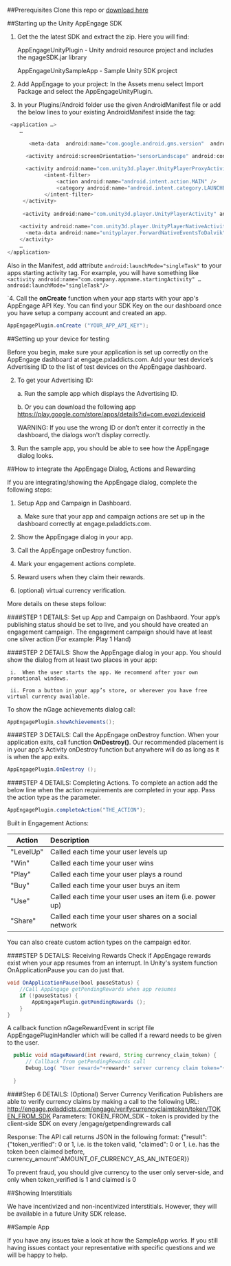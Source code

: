 ##Prerequisites
Clone this repo or [download here](https://github.com/midversestudios/AppEngage/archive/master.zip)


##Starting up the Unity AppEngage SDK

1. Get the the latest SDK and extract the zip. Here you will find:

	AppEngageUnityPlugin - Unity android resource project and includes the ngageSDK.jar library
	
	AppEngageUnitySampleApp - Sample Unity SDK project 


2. Add AppEngage to your project: In the Assets menu select Import Package and select the AppEngageUnityPlugin. 

3. In your Plugins/Android folder use the given AndroidManifest file or add the below lines to your existing AndroidManifest inside the <application> tag:
```Java
 <application …>
	…

	   <meta-data  android:name="com.google.android.gms.version"  android:value="@integer/google_play_services_version" />

      <activity android:screenOrientation="sensorLandscape" android:configChanges="keyboardHidden|orientation|screenSize" android:name="com.tinidream.ngage.nGageActivity"/>
		 
      <activity android:name="com.unity3d.player.UnityPlayerProxyActivity" android:launchMode="singleTask" android:label="@string/app_name"  android:configChanges="fontScale|keyboard|keyboardHidden|locale|mnc|mcc|navigation|orientation|screenLayout|screenSize|smallestScreenSize|uiMode|touchscreen" android:screenOrientation="landscape">
            <intent-filter>
                <action android:name="android.intent.action.MAIN" />
                <category android:name="android.intent.category.LAUNCHER" />
            </intent-filter>
     </activity>
        
     <activity android:name="com.unity3d.player.UnityPlayerActivity" android:launchMode="singleTask" android:label="@string/app_name" android:configChanges="fontScale|keyboard|keyboardHidden|locale|mnc|mcc|navigation|orientation|screenLayout|screenSize|smallestScreenSize|uiMode|touchscreen"/>
    
    <activity android:name="com.unity3d.player.UnityPlayerNativeActivity" android:launchMode="singleTask" android:label="@string/app_name" android:configChanges="fontScale|keyboard|keyboardHidden|locale|mnc|mcc|navigation|orientation|screenLayout|screenSize|smallestScreenSize|uiMode|touchscreen">
      <meta-data android:name="unityplayer.ForwardNativeEventsToDalvik" android:value="false" />
    </activity>
	…
</application>
``` 
Also in the Manifest, add attribute ```android:launchMode="singleTask"``` to your apps starting activity tag. 
For example, you will have something like ```<activity android:name="com.company.appname.startingActivity" … 	android:launchMode="singleTask"/>```

`4. Call the **onCreate** function when your app starts with your app's AppEngage API Key. You can find your SDK Key on the our dashboard once you have setup a company account and created an app.

```Java
AppEngagePlugin.onCreate ("YOUR_APP_API_KEY");
```

##Setting up your device for testing 

Before you begin, make sure your application is set up correctly on the AppEngage dashboard at engage.pxladdicts.com. Add your test device’s Advertising ID to the list of test devices on the AppEngage dashboard. 

2.	To get your Advertising ID:

	a.	Run the sample app which displays the Advertising ID. 
	
	b.	Or you can download the following app https://play.google.com/store/apps/details?id=com.evozi.deviceid
  	
  	WARNING: If you use the wrong ID or don’t enter it correctly in the dashboard, the dialogs won't display correctly.
3.	Run the sample app, you should be able to see how the AppEngage dialog looks.


##How to integrate the AppEngage Dialog, Actions and Rewarding 

If you are integrating/showing the AppEngage dialog, complete the following steps:

1.	Setup App and Campaign in Dashboard.

	a.	Make sure that your app and campaign actions are set up in the dashboard correctly at engage.pxladdicts.com.
	
2.	Show the AppEngage dialog in your app.

3.	Call the AppEngage onDestroy function.

4.	Mark your engagement actions complete.

5.	Reward users when they claim their rewards.

6.	(optional) virtual currency verification.

More details on these steps follow:

####STEP 1 DETAILS: Set up App and Campaign on Dashbaord.
Your app’s publishing status should be set to live, and you should have created an engagement campaign.  The engagement campaign should have at least one silver action (For example: Play 1 Hand)

####STEP 2 DETAILS: Show the AppEngage dialog in your app.
You should show the dialog from at least two places in your app:

     i.  When the user starts the app. We recommend after your own promotional windows.
     
     ii. From a button in your app’s store, or wherever you have free virtual currency available.


To show the nGage achievements dialog call:
```Java
AppEngagePlugin.showAchievements();
```

####STEP 3 DETAILS: Call the AppEngage onDestroy function.
When your application exits, call function **OnDestroy()**. Our recommended placement is in your app's Activity onDestroy function but anywhere will do as long as it is when the app exits. 
```Java
AppEngagePlugin.OnDestroy ();
```

####STEP 4 DETAILS: Completing Actions.
To complete an action add the below line when the action requirements are completed in your app. Pass the action type as the parameter.

```Java
AppEngagePlugin.completeAction("THE_ACTION");
```

	
Built in Engagement Actions:

| Action        | Description   |
| ------------- |:------------- |
| "LevelUp"     | Called each time your user levels up |
| "Win"      | Called each time your user wins      |
| "Play" |  Called each time your user plays a round      |
| "Buy" | Called each time your user buys an item      |
| "Use" | Called each time your user uses an item (i.e. power up)     |
| "Share" | Called each time your user shares on a social network     |

You can also create custom action types on the campaign editor.

####STEP 5 DETAILS: Receiving Rewards
Check if AppEngage rewards exist when your app resumes from an interrupt. In Unity's system function OnApplicationPause you can do just that.

```Java
void OnApplicationPause(bool pauseStatus) {
	//Call AppEngage getPendingRewards when app resumes
	if (!pauseStatus) { 
		AppEngagePlugin.getPendingRewards (); 
	}
}
```

A callback function nGageRewardEvent in script file AppEngagePluginHandler which will be called if a reward needs to be given to the user.
```Java
  public void nGageReward(int reward, String currency_claim_token) {
	  // Callback from getPendingRewards call
	  Debug.Log( "User reward="+reward+" server currency claim token="+currencyClaimToken );
	  
  }
```
####Step 6 DETAILS: (Optional) Server Currency Verification
Publishers are able to verify currency claims by making a call to the following URL:
	http://engage.pxladdicts.com/engage/verifycurrencyclaimtoken/token/TOKEN_FROM_SDK
	Parameters:
	TOKEN_FROM_SDK - token is provided by the client-side SDK on every /engage/getpendingrewards call

Response:
	The API call returns JSON in the following format:
	{"result": {"token_verified": 0 or 1, i.e. is the token valid, "claimed": 0 or 1, i.e. has the token been claimed before, currency_amount":AMOUNT_OF_CURRENCY_AS_AN_INTEGER}}

To prevent fraud, you should give currency to the user only server-side, and only when token_verified is 1 and claimed is 0




##Showing Interstitials

We have incentivized and non-incentivized interstitials. However, they will be available in a future Unity SDK release.


##Sample App

If you have any issues take a look at how the SampleApp works. If you still having issues contact your representative with specific questions and we will be happy to help.
